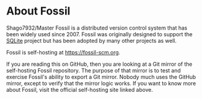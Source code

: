 # About Fossil
Shago7932/Master
Fossil is a distributed version control system that has been widely
used since 2007.  Fossil was originally designed to support the
[SQLite](https://sqlite.org) project but has been adopted by many other
projects as well.

Fossil is self-hosting at <https://fossil-scm.org>.

If you are reading this on GitHub, then you are looking at a Git mirror
of the self-hosting Fossil repository.  The purpose of that mirror is to
test and exercise Fossil's ability to export a Git mirror.  Nobody much
uses the GitHub mirror, except to verify that the mirror logic works.  If
you want to know more about Fossil, visit the official self-hosting site
linked above.
